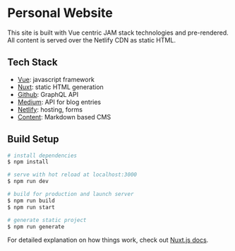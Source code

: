 # Personal Website

This site is built with Vue centric JAM stack technologies and pre-rendered. All content is served over the Netlify CDN as static HTML.

## Tech Stack
- [Vue](https://vuejs.org/): javascript framework
- [Nuxt](https://nuxtjs.org/): static HTML generation
- [Github](https://docs.github.com/en/graphql): GraphQL API
- [Medium](https://medium.com/): API for blog entries
- [Netlify](https://www.netlify.com/): hosting, forms
- [Content](https://content.nuxtjs.org/): Markdown based CMS

## Build Setup

```bash
# install dependencies
$ npm install

# serve with hot reload at localhost:3000
$ npm run dev

# build for production and launch server
$ npm run build
$ npm run start

# generate static project
$ npm run generate
```

For detailed explanation on how things work, check out [Nuxt.js docs](https://nuxtjs.org).
